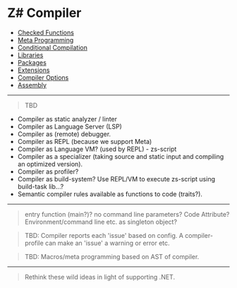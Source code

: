 # Z# Compiler

- [Checked Functions](checked.md)
- [Meta Programming](meta.md)
- [Conditional Compilation](conditional.md)
- [Libraries](libraries.md)
- [Packages](packages.md)
- [Extensions](extensions.md)
- [Compiler Options](options.md)
- [Assembly](assembly.md)

---

>TBD

- Compiler as static analyzer / linter
- Compiler as Language Server (LSP)
- Compiler as (remote) debugger.
- Compiler as REPL (because we support Meta)
- Compiler as Language VM? (used by REPL) - zs-script
- Compiler as a specializer (taking source and static input and compiling an optimized version).
- Compiler as profiler?
- Compiler as build-system? Use REPL/VM to execute zs-script using build-task lib...?
- Semantic compiler rules available as functions to code (traits?).

---

> entry function (main?)? no command line parameters? Code Attribute? Environment/command line etc. as singleton object?

> TBD: Compiler reports each 'issue' based on config. A compiler-profile can make an 'issue' a warning or error etc.

> TBD: Macros/meta programming based on AST of compiler.

---

> Rethink these wild ideas in light of supporting .NET.

